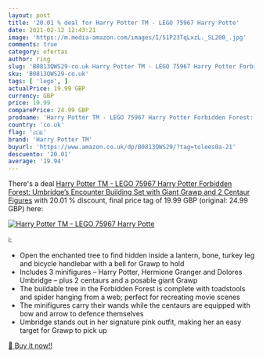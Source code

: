 ```yaml
---
layout: post
title: '20.01 % deal for Harry Potter TM - LEGO 75967 Harry Potte'
date: 2021-02-12 12:43:21
image: 'https://m.media-amazon.com/images/I/51P23TqLxzL._SL200_.jpg'
comments: true
category: ofertas
author: ring
slug: 'B0813QWS29-co.uk Harry Potter TM - LEGO 75967 Harry Potter Forbidden...'
sku: 'B0813QWS29-co.uk'
tags: [ 'lego', ]
actualPrice: 19.99 GBP
currency: GBP
price: 19.99
comparePrice: 24.99 GBP
prodname: 'Harry Potter TM - LEGO 75967 Harry Potter Forbidden Forest: Umbridge’s Encounter Building Set with Giant Grawp and 2 Centaur Figures'
country: 'co.uk'
flag: '🇬🇧'
brand: 'Harry Potter TM'
buyurl: 'https://www.amazon.co.uk/dp/B0813QWS29/?tag=tolees0a-21'
descuento: '20.01'
average: '19.94'
---
```


There's a deal [Harry Potter TM - LEGO 75967 Harry Potter Forbidden Forest: Umbridge’s Encounter Building Set with Giant Grawp and 2 Centaur Figures](https://www.amazon.co.uk/dp/B0813QWS29/?tag=tolees0a-21)  with  20.01 % discount, final price tag of  19.99 GBP (original: 24.99 GBP) here:

[![Harry Potter TM - LEGO 75967 Harry Potte](https://m.media-amazon.com/images/I/51P23TqLxzL._SL200_.jpg)](https://www.amazon.co.uk/dp/B0813QWS29/?tag=tolees0a-21)

ℹ️:

- Open the enchanted tree to find hidden inside a lantern, bone, turkey leg and bicycle handlebar with a bell for Grawp to hold
- Includes 3 minifigures – Harry Potter, Hermione Granger and Dolores Umbridge – plus 2 centaurs and a posable giant Grawp
- The buildable tree in the Forbidden Forest is complete with toadstools and spider hanging from a web; perfect for recreating movie scenes
- The minifigures carry their wands while the centaurs are equipped with bow and arrow to defence themselves
- Umbridge stands out in her signature pink outfit, making her an easy target for Grawp to pick up

[🛒 Buy it now!!](https://www.amazon.co.uk/dp/B0813QWS29/?tag=tolees0a-21)
